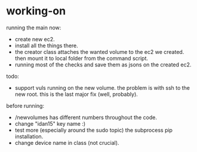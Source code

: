 # working-on
running the main now:
- create new ec2.
- install all the things there.
- the creator class attaches the wanted volume to the ec2 we created. then mount it to local folder from the command script.
- running most of the checks and save them as jsons on the created ec2.

todo:
- support vuls running on the new volume. the problem is with ssh to the new root. this is the last major fix (well, probably).

before running:
-  /newvolumes has different numbers throughout the code.
-  change "idan15" key name :)
-  test more (especially around the sudo topic) the subprocess pip installation.
-  change device name in class (not crucial).
